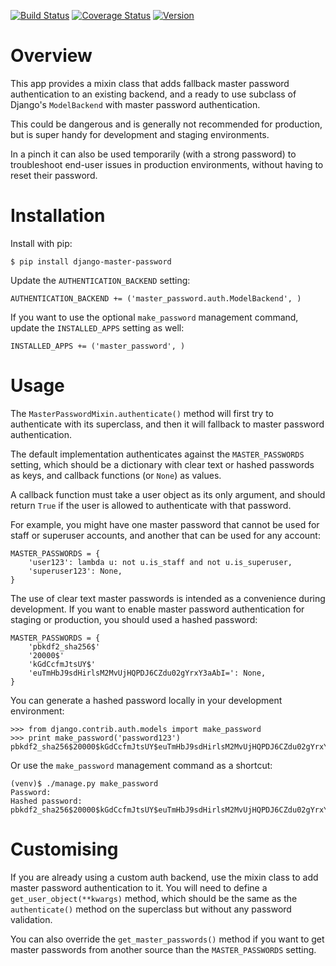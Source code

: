 [![Build Status](https://img.shields.io/travis/ixc/django-master-password.svg)](https://travis-ci.org/ixc/django-master-password)
[![Coverage Status](https://img.shields.io/coveralls/ixc/django-master-password.svg)](https://coveralls.io/github/ixc/django-master-password)
[![Version](https://img.shields.io/pypi/v/django-master-password.svg)](https://pypi.python.org/pypi/django-master-password)

# Overview

This app provides a mixin class that adds fallback master password
authentication to an existing backend, and a ready to use subclass of Django's
`ModelBackend` with master password authentication.

This could be dangerous and is generally not recommended for production, but is
super handy for development and staging environments.

In a pinch it can also be used temporarily (with a strong password) to
troubleshoot end-user issues in production environments, without having to
reset their password.

# Installation

Install with pip:

    $ pip install django-master-password

Update the `AUTHENTICATION_BACKEND` setting:

    AUTHENTICATION_BACKEND += ('master_password.auth.ModelBackend', )

If you want to use the optional `make_password` management command, update the
`INSTALLED_APPS` setting as well:

    INSTALLED_APPS += ('master_password', )

# Usage

The `MasterPasswordMixin.authenticate()` method will first try to authenticate
with its superclass, and then it will fallback to master password
authentication.

The default implementation authenticates against the `MASTER_PASSWORDS`
setting, which should be a dictionary with clear text or hashed passwords as
keys, and callback functions (or `None`) as values.

A callback function must take a user object as its only argument, and should
return `True` if the user is allowed to authenticate with that password.

For example, you might have one master password that cannot be used for staff
or superuser accounts, and another that can be used for any account:

    MASTER_PASSWORDS = {
        'user123': lambda u: not u.is_staff and not u.is_superuser,
        'superuser123': None,
    }

The use of clear text master passwords is intended as a convenience during
development. If you want to enable master password authentication for staging
or production, you should used a hashed password:

    MASTER_PASSWORDS = {
        'pbkdf2_sha256$'
        '20000$'
        'kGdCcfmJtsUY$'
        'euTmHbJ9sdHirlsM2MvUjHQPDJ6CZdu02gYrxY3aAbI=': None,
    }

You can generate a hashed password locally in your development environment:

    >>> from django.contrib.auth.models import make_password
    >>> print make_password('password123')
    pbkdf2_sha256$20000$kGdCcfmJtsUY$euTmHbJ9sdHirlsM2MvUjHQPDJ6CZdu02gYrxY3aAbI=

Or use the `make_password` management command as a shortcut:

    (venv)$ ./manage.py make_password
    Password:
    Hashed password: pbkdf2_sha256$20000$kGdCcfmJtsUY$euTmHbJ9sdHirlsM2MvUjHQPDJ6CZdu02gYrxY3aAbI=

# Customising

If you are already using a custom auth backend, use the mixin class to add
master password authentication to it. You will need to define a
`get_user_object(**kwargs)` method, which should be the same as the
`authenticate()` method on the superclass but without any password validation.

You can also override the `get_master_passwords()` method if you want to get
master passwords from another source than the `MASTER_PASSWORDS` setting.
